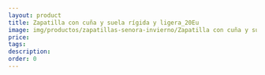 ```yaml
---
layout: product
title: Zapatilla con cuña y suela rígida y ligera_20Eu
image: img/productos/zapatillas-senora-invierno/Zapatilla con cuña y suela rígida y ligera_20Eu.webp
price: 
tags: 
description: 
order: 0
---
```

